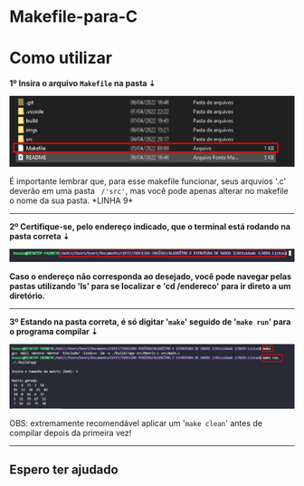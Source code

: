 # Makefile-para-C

<h1>Como utilizar</h1>

<p><b>1º Insira o arquivo <code>Makefile</code> na pasta ⇣</b></p>

<center>
    <img src="imgs/example1.png">
</center>

<p>É importante lembrar que, para esse makefile funcionar, seus arquvios '.c' deverão em uma pasta <code> /'src'</code>, mas você pode apenas alterar no makefile o nome da sua pasta. *LINHA 9*</p><hr/>

<p><b>2º Certifique-se, pelo endereço indicado, que o terminal está rodando na pasta correta ⇣</b></p>

<center>
    <img src="imgs/example2.png">
</center>

<b>Caso o endereço não corresponda ao desejado, você pode navegar pelas pastas utilizando 'ls' para se localizar e 'cd /endereco' para ir direto a um diretório.</b><hr/>

<p><b>3º Estando na pasta correta, é só digitar '<code>make</code>' seguido de '<code>make run</code>' para o programa compilar ⇣</b></p>
<center>
    <img src="imgs/example3.png">
</center>
<p>OBS: extremamente recomendável aplicar um '<code>make clean</code>' antes de compilar depois da primeira vez!</p><hr/>
<h2>Espero ter ajudado</h2>
